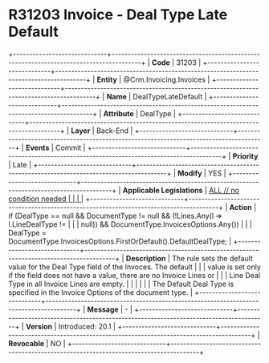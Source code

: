 ﻿---
erp.type: business-rule
erp.entity: Crm.Invoicing.Invoices
---

# R31203 Invoice - Deal Type Late Default
+-----------------------------+---------------------------------------------------------------------------------------+
| **Code**                    | 31203                                                                                 |
+-----------------------------+---------------------------------------------------------------------------------------+
| **Entity**                  | @Crm.Invoicing.Invoices                                                               |
+-----------------------------+---------------------------------------------------------------------------------------+
| **Name**                    | DealTypeLateDefault                                                                   |
+-----------------------------+---------------------------------------------------------------------------------------+
| **Attribute**               | DealType                                                                              |
+-----------------------------+---------------------------------------------------------------------------------------+
| **Layer**                   | Back-End                                                                              |
+-----------------------------+---------------------------------------------------------------------------------------+
| **Events**                  | Commit                                                                                |
+-----------------------------+---------------------------------------------------------------------------------------+
| **Priority**                | Late                                                                                  |
+-----------------------------+---------------------------------------------------------------------------------------+
| **Modify**                  | YES                                                                                   |
+-----------------------------+---------------------------------------------------------------------------------------+
| **Applicable Legislations** | [ALL // no condition needed                                                           |
|                             | ](xref:applicable-legislations)                                                       |
+-----------------------------+---------------------------------------------------------------------------------------+
| **Action**                  | if (DealType == null && DocumentType != null && (!Lines.Any(l =\> l.LineDealType !=   |
|                             | null)) && DocumentType.InvoicesOptions.Any())                                         |
|                             | DealType =  DocumentType.InvoicesOptions.FirstOrDefault().DefaultDealType;            |
+-----------------------------+---------------------------------------------------------------------------------------+
| **Description**             | The rule sets the default value for the Deal Type field of the Invoces. The default   |
|                             | value is set only if the field does not have a value, there are no Invoice Lines or   |
|                             | Line Deal Type in all Invoice Lines are empty.                                        |
|                             |                                                                                       |
|                             | The Default Deal Type is specified in the Invoice Options of the document type.       |
+-----------------------------+---------------------------------------------------------------------------------------+
| **Message**                 | \-                                                                                    |
+-----------------------------+---------------------------------------------------------------------------------------+
| **Version**                 | Introduced: 20.1                                                                      |
+-----------------------------+---------------------------------------------------------------------------------------+
| **Revocable**               | NO                                                                                    |
+-----------------------------+---------------------------------------------------------------------------------------+
